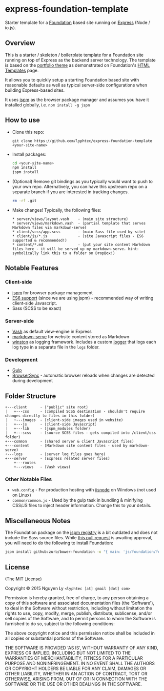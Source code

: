 # express-foundation-template

Starter template for a [Foundation](http://foundation.zurb.com/) based site running on [Express](http://expressjs.com/) (Node / io.js).


## Overview

This is a starter / skeleton / boilerplate template for a Foundation site running on top of Express as the backend server technology.  The template is based on the [portfolio theme](http://foundation.zurb.com/templates/portfolio-theme.html) as demonstrated on Foundation's [HTML Templates](http://foundation.zurb.com/templates.html) page.

It allows you to quickly setup a starting Foundation based site with reasonable defaults as well as typical server-side configurations when building Express-based sites.

It uses [jspm](http://jspm.io/) as the browser package manager and assumes you have it installed globally, i.e. `npm install -g jspm`


## How to use

- Clone this repo:

  ```
  git clone https://github.com/lyphtec/express-foundation-template <your-site-name>
  ```

- Install packages:

  ```bash
  cd <your-site-name>
  npm install
  jspm install
  ```

- (Optional) Remove git bindings as you typically would want to push to your own repo.  Alternatively, you can have this upstream repo on a separate branch if you are interested in tracking changes.

  ```bash
  rm -rf .git
  ```

- Make changes! Typically, the following files:

  ```
  * server/views/layout.vash    - (main site structure)
  * server/views/markdown.vash  - (partial template that serves Markdown files via markdown-serve)
  * client/scss/app.scss        - (main Sass file used by site)
  * client/js/*.js              - (site Javascript files - ES6 supported & recommended!)
  * content/*.md                - (put your site content Markdown files here - it will be served up my markdown-serve. hint: symbolically link this to a folder on DropBox!)
  ```

## Notable Features

### Client-side

- [jspm](http://jspm.io/) for browser package management
- [ES6 support](https://github.com/lukehoban/es6features) (since we are using jspm) - recommended way of writing client-side Javascript.
- Sass (SCSS to be exact)

### Server-side

- [Vash](https://github.com/kirbysayshi/vash) as default view-engine in Express
- [markdown-serve](http://lyphtec.github.io/markdown-serve/) for website content stored as Markdown
- [winston](https://github.com/winstonjs/winston) as logging framework. Includes a custom [logger](https://github.com/lyphtec/express-foundation-template/blob/master/server/logger.js) that logs each log type in a separate file in the `logs` folder.

### Development

- [Gulp](http://gulpjs.com/)
- [BrowserSync](http://www.browsersync.io/) - automatic browser reloads when changes are detected during development


## Folder Structure

```
+---client      - ("public" site root)
|   +---css     - (compiled SCSS destination - shouldn't require changes directly to files in this folder)
|   +---images  - (client-side images used in website)
|   +---js      - (client-side Javascript)
|   +---lib     - (jspm_modules folder)
|   +---scss    - (source SCSS files - gets compiled into /client/css folder)
+---common      - (shared server & client Javascript files)
+---content     - (Markdown site content files - used by markdown-serve)
+---logs        - (server log files goes here)
+---server      - (Express related server files)
    +---routes
    +---views   - (Vash views)

```

### Other Notable Files

- `web.config` - For production hosting with [iisnode](https://github.com/tjanczuk/iisnode) on Windows (not used on Linux)
- `common/common.js` - Used by the gulp task in bundling & minifying CSS/JS files to inject header information. Change this to your details.


## Miscellaneous Notes

The Foundation package on the [jspm registry](https://github.com/jspm/registry/blob/master/package-overrides/github/zurb/bower-foundation%405.0.2.json) is a bit outdated and does not include the Sass source files. While [this pull request](https://github.com/jspm/registry/pull/177) is awaiting approval, you will need to do the following to install Foundation:

```bash
jspm install github:zurb/bower-foundation -o "{ main: 'js/foundation/foundation', shim: { 'js/foundation/foundation.*': './foundation', 'js/foundation/foundation': ['jquery', '../vendor/modernizr', '../vendor/fastclick'] }, ignore: [], buildConfig: { uglify: true } }" --force
```

## License

(The MIT License)

Copyright &copy; 2015 Nguyen Ly `<lyphtec [at] gmail [dot] com>`

Permission is hereby granted, free of charge, to any person obtaining
a copy of this software and associated documentation files (the
'Software'), to deal in the Software without restriction, including
without limitation the rights to use, copy, modify, merge, publish,
distribute, sublicense, and/or sell copies of the Software, and to
permit persons to whom the Software is furnished to do so, subject to
the following conditions:

The above copyright notice and this permission notice shall be
included in all copies or substantial portions of the Software.

THE SOFTWARE IS PROVIDED 'AS IS', WITHOUT WARRANTY OF ANY KIND,
EXPRESS OR IMPLIED, INCLUDING BUT NOT LIMITED TO THE WARRANTIES OF
MERCHANTABILITY, FITNESS FOR A PARTICULAR PURPOSE AND NONINFRINGEMENT.
IN NO EVENT SHALL THE AUTHORS OR COPYRIGHT HOLDERS BE LIABLE FOR ANY
CLAIM, DAMAGES OR OTHER LIABILITY, WHETHER IN AN ACTION OF CONTRACT,
TORT OR OTHERWISE, ARISING FROM, OUT OF OR IN CONNECTION WITH THE
SOFTWARE OR THE USE OR OTHER DEALINGS IN THE SOFTWARE.
